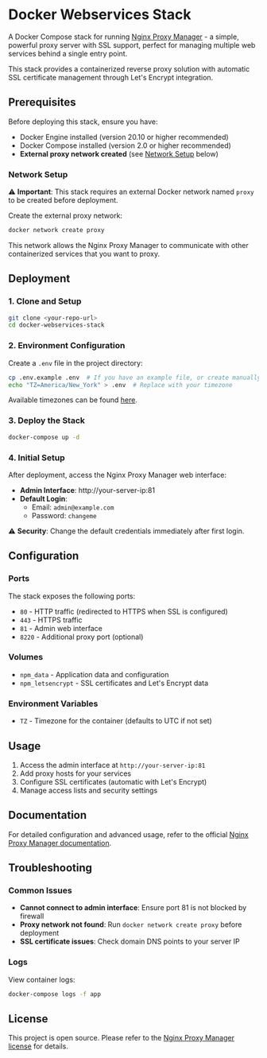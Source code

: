 # Docker Webservices Stack

A Docker Compose stack for running [Nginx Proxy Manager](https://nginxproxymanager.com/) - a simple, powerful proxy server with SSL support, perfect for managing multiple web services behind a single entry point.

This stack provides a containerized reverse proxy solution with automatic SSL certificate management through Let's Encrypt integration.

## Prerequisites

Before deploying this stack, ensure you have:

- Docker Engine installed (version 20.10 or higher recommended)
- Docker Compose installed (version 2.0 or higher recommended)
- **External proxy network created** (see [Network Setup](#network-setup) below)

### Network Setup

⚠️ **Important**: This stack requires an external Docker network named `proxy` to be created before deployment.

Create the external proxy network:

```bash
docker network create proxy
```

This network allows the Nginx Proxy Manager to communicate with other containerized services that you want to proxy.

## Deployment

### 1. Clone and Setup

```bash
git clone <your-repo-url>
cd docker-webservices-stack
```

### 2. Environment Configuration

Create a `.env` file in the project directory:

```bash
cp .env.example .env  # If you have an example file, or create manually:
echo "TZ=America/New_York" > .env  # Replace with your timezone
```

Available timezones can be found [here](https://en.wikipedia.org/wiki/List_of_tz_database_time_zones).

### 3. Deploy the Stack

```bash
docker-compose up -d
```

### 4. Initial Setup

After deployment, access the Nginx Proxy Manager web interface:

- **Admin Interface**: http://your-server-ip:81
- **Default Login**:
  - Email: `admin@example.com`
  - Password: `changeme`

⚠️ **Security**: Change the default credentials immediately after first login.

## Configuration

### Ports

The stack exposes the following ports:

- `80` - HTTP traffic (redirected to HTTPS when SSL is configured)
- `443` - HTTPS traffic
- `81` - Admin web interface
- `8220` - Additional proxy port (optional)

### Volumes

- `npm_data` - Application data and configuration
- `npm_letsencrypt` - SSL certificates and Let's Encrypt data

### Environment Variables

- `TZ` - Timezone for the container (defaults to UTC if not set)

## Usage

1. Access the admin interface at `http://your-server-ip:81`
2. Add proxy hosts for your services
3. Configure SSL certificates (automatic with Let's Encrypt)
4. Manage access lists and security settings

## Documentation

For detailed configuration and advanced usage, refer to the official [Nginx Proxy Manager documentation](https://github.com/NginxProxyManager/nginx-proxy-manager).

## Troubleshooting

### Common Issues

- **Cannot connect to admin interface**: Ensure port 81 is not blocked by firewall
- **Proxy network not found**: Run `docker network create proxy` before deployment
- **SSL certificate issues**: Check domain DNS points to your server IP

### Logs

View container logs:

```bash
docker-compose logs -f app
```

## License

This project is open source. Please refer to the [Nginx Proxy Manager license](https://github.com/NginxProxyManager/nginx-proxy-manager/blob/develop/LICENSE) for details.